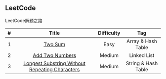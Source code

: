 ## LeetCode
LeetCode解题之路

| # | Title | Difficulty | Tag |
| :-----:| :----: | :----: | :----: |
| 1 | [Two Sum][001] | Easy | Array & Hash Table |
| 2 | [Add Two Numbers][002] | Medium | Linked List |
| 3 | [Longest Substring Without Repeating Characters][003] | Medium | String & Hash Table |









[001]: https://github.com/mocHeart/leetcode/tree/master/src/leetBank/_001
[002]: https://github.com/mocHeart/leetcode/tree/master/src/leetBank/_002
[003]: https://github.com/mocHeart/leetcode/tree/master/src/leetBank/_003